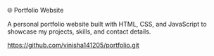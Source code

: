 🌐 Portfolio Website

A personal portfolio website built with HTML, CSS, and JavaScript to showcase my projects, skills, and contact details.


https://github.com/vinisha141205/portfolio.git

